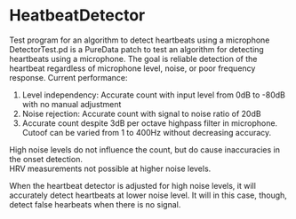 # HeatbeatDetector
Test program for an algorithm to detect heartbeats using a microphone
DetectorTest.pd is a PureData patch to test an algorithm for detecting heartbeats using a microphone. 
The goal is reliable detection of the heartbeat regardless of microphone level, noise, or poor frequency response.
Current performance:
1.  Level independency: Accurate count with input level from 0dB to -80dB with no manual adjustment
2.  Noise rejection:  Accurate count with signal to noise ratio of 20dB
3.  Accurate count despite 3dB per octave highpass filter in microphone.  Cutoof can be varied from 1 to 400Hz without decreasing accuracy.

High noise levels do not influence the count, but do cause inaccuracies in the onset detection.  
HRV measurements not possible at higher noise levels.

When the heartbeat detector is adjusted for high noise levels, it will accurately detect heartbeats at lower noise level.
It will in this case, though, detect false hearbeats when there is no signal.
